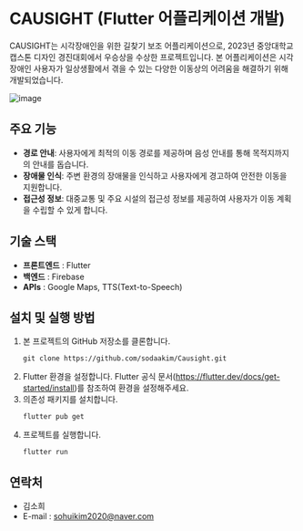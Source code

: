 # CAUSIGHT (Flutter 어플리케이션 개발)

CAUSIGHT는 시각장애인을 위한 길찾기 보조 어플리케이션으로, 2023년 중앙대학교 캡스톤 디자인 경진대회에서 우승상을 수상한 프로젝트입니다. 본 어플리케이션은 시각장애인 사용자가 일상생활에서 겪을 수 있는 다양한 이동상의 어려움을 해결하기 위해 개발되었습니다.

![image](https://github.com/sodaakim/causight/assets/83997634/ef1deb1b-16da-4089-b415-9f24b3b0afa0)

## 주요 기능

- **경로 안내**: 사용자에게 최적의 이동 경로를 제공하며 음성 안내를 통해 목적지까지의 안내를 돕습니다.
- **장애물 인식**: 주변 환경의 장애물을 인식하고 사용자에게 경고하여 안전한 이동을 지원합니다.
- **접근성 정보**: 대중교통 및 주요 시설의 접근성 정보를 제공하여 사용자가 이동 계획을 수립할 수 있게 합니다.

## 기술 스택

- **프론트엔드** : Flutter
- **백엔드** : Firebase
- **APIs** : Google Maps, TTS(Text-to-Speech)

## 설치 및 실행 방법

1. 본 프로젝트의 GitHub 저장소를 클론합니다.
   ```
   git clone https://github.com/sodaakim/Causight.git
   ```
2. Flutter 환경을 설정합니다. Flutter 공식 문서(https://flutter.dev/docs/get-started/install)를 참조하여 환경을 설정해주세요.
3. 의존성 패키지를 설치합니다.
   ```
   flutter pub get
   ```
4. 프로젝트를 실행합니다.
   ```
   flutter run
   ```

## 연락처

- 김소희
- E-mail : [sohuikim2020@naver.com](mailto:sohuikim2020@naver.com)


